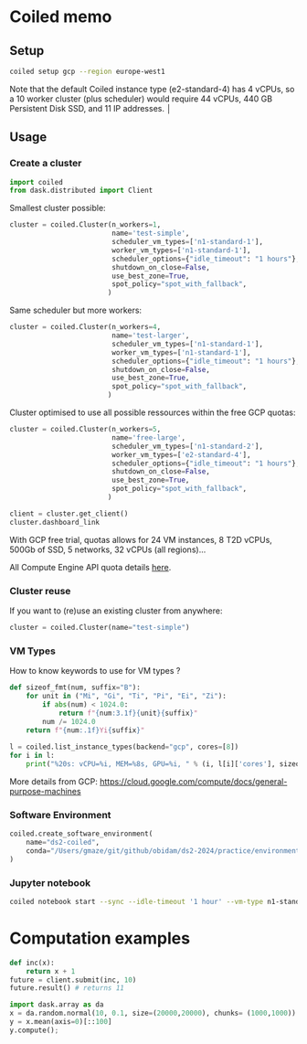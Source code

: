 # Coiled memo

## Setup

```bash
coiled setup gcp --region europe-west1
```
Note that the default Coiled instance type (e2-standard-4) has 4 vCPUs, so a 10 worker cluster (plus scheduler) would require 44 vCPUs, 440 GB Persistent Disk SSD, and 11 IP addresses. │

## Usage

### Create a cluster

```python
import coiled
from dask.distributed import Client
```

Smallest cluster possible:
```python
cluster = coiled.Cluster(n_workers=1, 
                         name='test-simple', 
                         scheduler_vm_types=['n1-standard-1'],                       
                         worker_vm_types=['n1-standard-1'],
                         scheduler_options={"idle_timeout": "1 hours"},
                         shutdown_on_close=False,
                         use_best_zone=True, 
                         spot_policy="spot_with_fallback",
                        )
```

Same scheduler but more workers:
```python 
cluster = coiled.Cluster(n_workers=4, 
                         name='test-larger', 
                         scheduler_vm_types=['n1-standard-1'],   
                         worker_vm_types=['n1-standard-1'], 
                         scheduler_options={"idle_timeout": "1 hours"},
                         shutdown_on_close=False,
                         use_best_zone=True, 
                         spot_policy="spot_with_fallback",
                        )
```

Cluster optimised to use all possible ressources within the free GCP quotas: 
```python 
cluster = coiled.Cluster(n_workers=5, 
                         name='free-large', 
                         scheduler_vm_types=['n1-standard-2'],   
                         worker_vm_types=['e2-standard-4'],
                         scheduler_options={"idle_timeout": "1 hours"},
                         shutdown_on_close=False,
                         use_best_zone=True, 
                         spot_policy="spot_with_fallback",
                        )
```

```python
client = cluster.get_client()
cluster.dashboard_link
```

With GCP free trial, quotas allows for 24 VM instances, 8 T2D vCPUs, 500Gb of SSD, 5 networks, 32 vCPUs (all regions)...

All Compute Engine API quota details [here](https://console.cloud.google.com/apis/api/compute.googleapis.com/quotas?project=ds2-2024).


### Cluster reuse
If you want to (re)use an existing cluster from anywhere:

```python
cluster = coiled.Cluster(name="test-simple")
```

### VM Types
How to know keywords to use for VM types ?


```python
def sizeof_fmt(num, suffix="B"):
    for unit in ("Mi", "Gi", "Ti", "Pi", "Ei", "Zi"):
        if abs(num) < 1024.0:
            return f"{num:3.1f}{unit}{suffix}"
        num /= 1024.0
    return f"{num:.1f}Yi{suffix}"
    
l = coiled.list_instance_types(backend="gcp", cores=[8])
for i in l:
    print("%20s: vCPU=%i, MEM=%8s, GPU=%i, " % (i, l[i]['cores'], sizeof_fmt(l[i]['memory']), l[i]['gpus']))
```

More details from GCP: https://cloud.google.com/compute/docs/general-purpose-machines

### Software Environment

```python
coiled.create_software_environment(
    name="ds2-coiled",
    conda="/Users/gmaze/git/github/obidam/ds2-2024/practice/environment/coiled/environment-coiled.yml",
)
```


### Jupyter notebook

```bash
coiled notebook start --sync --idle-timeout '1 hour' --vm-type n1-standard-1 --name notebook
```

# Computation examples
```python
def inc(x):
    return x + 1
future = client.submit(inc, 10)
future.result() # returns 11
```

```python
import dask.array as da
x = da.random.normal(10, 0.1, size=(20000,20000), chunks= (1000,1000))
y = x.mean(axis=0)[::100]
y.compute();
```